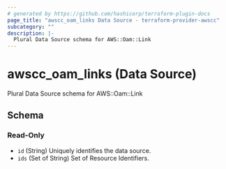 ```yaml
---
# generated by https://github.com/hashicorp/terraform-plugin-docs
page_title: "awscc_oam_links Data Source - terraform-provider-awscc"
subcategory: ""
description: |-
  Plural Data Source schema for AWS::Oam::Link
---
```


# awscc_oam_links (Data Source)

Plural Data Source schema for AWS::Oam::Link



<!-- schema generated by tfplugindocs -->
## Schema

### Read-Only

- `id` (String) Uniquely identifies the data source.
- `ids` (Set of String) Set of Resource Identifiers.



